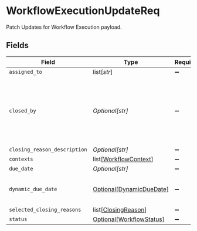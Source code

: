 # WorkflowExecutionUpdateReq

Patch Updates for Workflow Execution payload.


## Fields

| Field                                                                                     | Type                                                                                      | Required                                                                                  | Description                                                                               |
| ----------------------------------------------------------------------------------------- | ----------------------------------------------------------------------------------------- | ----------------------------------------------------------------------------------------- | ----------------------------------------------------------------------------------------- |
| `assigned_to`                                                                             | list[*str*]                                                                               | :heavy_minus_sign:                                                                        | N/A                                                                                       |
| `closed_by`                                                                               | *Optional[str]*                                                                           | :heavy_minus_sign:                                                                        | id of the user / partner user who is closing the workflow. For partner pass orgId_userId. |
| `closing_reason_description`                                                              | *Optional[str]*                                                                           | :heavy_minus_sign:                                                                        | N/A                                                                                       |
| `contexts`                                                                                | list[[WorkflowContext](../../models/shared/workflowcontext.md)]                           | :heavy_minus_sign:                                                                        | N/A                                                                                       |
| `due_date`                                                                                | *Optional[str]*                                                                           | :heavy_minus_sign:                                                                        | N/A                                                                                       |
| `dynamic_due_date`                                                                        | [Optional[DynamicDueDate]](../../models/shared/dynamicduedate.md)                         | :heavy_minus_sign:                                                                        | set a Duedate for a step then a specific                                                  |
| `selected_closing_reasons`                                                                | list[[ClosingReason](../../models/shared/closingreason.md)]                               | :heavy_minus_sign:                                                                        | N/A                                                                                       |
| `status`                                                                                  | [Optional[WorkflowStatus]](../../models/shared/workflowstatus.md)                         | :heavy_minus_sign:                                                                        | N/A                                                                                       |